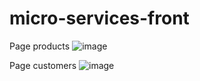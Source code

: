 # micro-services-front

Page products
![image](https://github.com/nawfalel1/micro-services-front/assets/106021874/84eafad9-2b9a-45e7-97f9-8360e496d8c5)

Page customers
![image](https://github.com/nawfalel1/micro-services-front/assets/106021874/3885fedb-6d97-491b-868f-34fafe8116f8)
